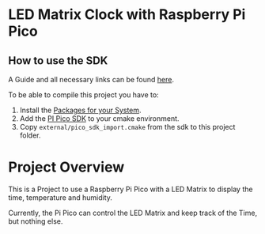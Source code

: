 # LED Matrix Clock with Raspberry Pi Pico

## How to use the SDK

A Guide and all necessary links can be found [here](https://www.raspberrypi.com/documentation/microcontrollers/c_sdk.html).

To be able to compile this project you have to:

1. Install the [Packages for your System](https://github.com/raspberrypi/picotool).
2. Add the [PI Pico SDK](https://github.com/raspberrypi/pico-sdk) to your cmake environment.
3. Copy `external/pico_sdk_import.cmake` from the sdk to this project folder.

# Project Overview

This is a Project to use a Raspberry Pi Pico with a LED Matrix to display the time, temperature and humidity.

Currently, the Pi Pico can control the LED Matrix and keep track of the Time, but nothing else.